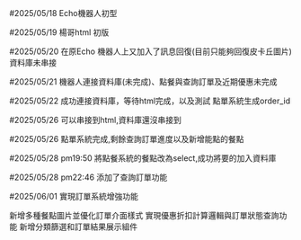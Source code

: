 <p>#2025/05/18 
Echo機器人初型</p>
<p>#2025/05/19
楊哥html 初版</p>
<p>#2025/05/20
在原Echo 機器人上又加入了訊息回復(目前只能夠回復皮卡丘圖片)
資料庫未串接</p>
<p>#2025/05/21
機器人連接資料庫(未完成)、點餐與查詢訂單及近期優惠未完成</p>
<p>#2025/05/22
成功連接資料庫，等待html完成，以及測試
點單系統生成order_id</p>
<p>#2025/05/26
可以串接到html,資料庫還沒串接到</p>
<p>#2025/05/26
點單系統完成,剩餘查詢訂單進度以及新增能點的餐點</p>
<p>#2025/05/28 pm19:50
將點餐系統的餐點改為select,成功將要的加入資料庫</p>
<p>#2025/05/28 pm22:46
添加了查詢訂單功能</p>
<p>#2025/06/01
實現訂單系統增強功能

新增多種餐點圖片並優化訂單介面樣式
實現優惠折扣計算邏輯與訂單狀態查詢功能
新增分類篩選和訂單結果展示組件</p>